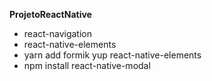 <b>ProjetoReactNative</b>
* react-navigation
* react-native-elements
* yarn add formik yup react-native-elements
* npm install react-native-modal
